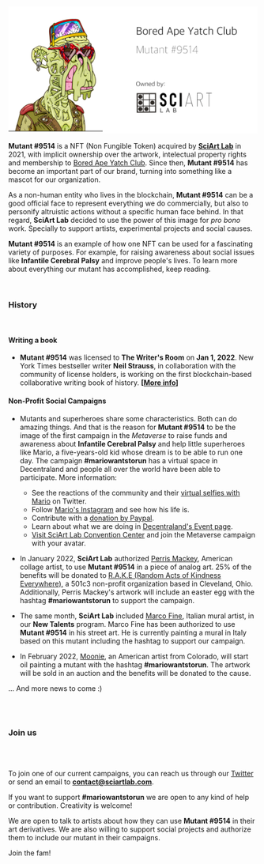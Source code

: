 
![](../images/mutant9514.png)

**Mutant #9514** is a NFT (Non Fungible Token) acquired by [**SciArt Lab**](https://www.sciartlab.com/) in 2021, with implicit ownership over the artwork, intelectual property rights and membership to [Bored Ape Yatch Club](https://boredapeyachtclub.com/). Since then, **Mutant #9514** has become an important part of our brand, turning into something like a mascot for our organization. 

As a non-human entity who lives in the blockchain, **Mutant #9514** can be a good official face to represent everything we do commercially, but also to personify altruistic actions without a specific human face behind. In that regard, **SciArt Lab** decided to use the power of this image for *pro bono* work. Specially to support artists, experimental projects and social causes. 

**Mutant #9514** is an example of how one NFT can be used for a fascinating variety of purposes. For example, for raising awareness about social issues like **Infantile Cerebral Palsy** and improve people's lives. To learn more about everything our mutant has accomplished, keep reading.

<br>

### History

<br>

#### Writing a book

* **Mutant #9514** was licensed to **The Writer's Room** on **Jan 1, 2022**. New York Times bestseller writer **Neil Strauss**, in collaboration with the community of license holders, is working on the first blockchain-based collaborative writing book of history. **[[More info](https://www.jenkinsthevalet.com/press)]**


#### Non-Profit Social Campaigns

* Mutants and superheroes share some characteristics. Both can do amazing things. And that is the reason for **Mutant #9514** to be the image of the first campaign in the *Metaverse* to raise funds and awareness about **Infantile Cerebral Palsy** and help little superheroes like Mario, a five-years-old kid whose dream is to be able to run one day. The campaign **#mariowantstorun** has a virtual space in Decentraland and people all over the world have been able to participate. More information:

    * See the reactions of the community and their [virtual selfies with Mario](https://twitter.com/search?q=%23mariowantstorun&src=typed_query) on Twitter.
    * Follow [Mario's Instagram](https://www.instagram.com/marietequierecorrer/?hl=en) and see how his life is.
    * Contribute with a [donation by Paypal](https://www.paypal.me/marietequierecorrer).
    * Learn about what we are doing in [Decentraland's Event page](https://events.decentraland.org/event/?id=4ea4641c-a4dd-43a7-b90e-1106ed890553).
    * [Visit SciArt Lab Convention Center](https://play.decentraland.org/?position=10%2C52) and join the Metaverse campaign with your avatar.

* In January 2022, **SciArt Lab** authorized [Perris Mackey](https://www.instagram.com/p_ThaNerd/), American collage artist, to use **Mutant #9514** in a piece of analog art. 25% of the benefits will be donated to [R.A.K.E (Random Acts of Kindness Everywhere)](http://www.rakenow.org/), a 501c3 non-profit organization based in Cleveland, Ohio. Additionally, Perris Mackey's artwork will include an easter egg with the hashtag **#mariowantstorun** to support the campaign.

* The same month, **SciArt Lab** included [Marco Fine](https://www.instagram.com/p_ThaNerd/), Italian mural artist, in our **New Talents** program. Marco Fine has been authorized to use **Mutant #9514** in his street art. He is currently painting a mural in Italy based on this mutant including the hashtag to support our campaign.

* In February 2022, [Moonie](https://twitter.com/Moonie69420), an American artist from Colorado, will start oil painting a mutant with the hashtag  **#mariowantstorun**. The artwork will be sold in an auction and the benefits will be donated to the cause.

... And more news to come :)

<br>
<br>

### Join us

<br><br>

To join one of our current campaigns, you can reach us through our [Twitter](https://www.twitter.com/sciartlab) or send an email to **contact@sciartlab.com**.

If you want to support **#mariowantstorun** we are open to any kind of help or contribution. Creativity is welcome! 

We are open to talk to artists about how they can use **Mutant #9514** in their art derivatives. We are also willing to support social projects and authorize them to include our mutant in their campaigns.

Join the fam!